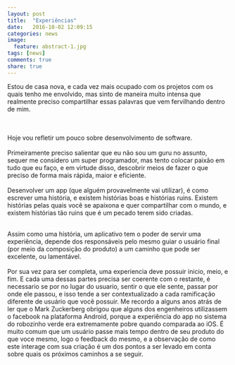 ```yaml
---
layout: post
title:  "Experiências"
date:   2016-10-02 12:09:15
categories: news
image:
  feature: abstract-1.jpg
tags: [news]
comments: true
share: true
---
```

Estou de casa nova, e cada vez mais ocupado com os projetos com os quais tenho me envolvido, mas sinto de maneira muito intensa que realmente preciso compartilhar essas palavras que vem fervilhando dentro de mim.<br/>
<br/>
<!-- more -->
<br/>
Hoje vou refletir um pouco sobre desenvolvimento de software.<br/>
<br/>
Primeiramente preciso salientar que eu não sou um guru no assunto, sequer me considero um super programador, mas tento colocar paixão em tudo que eu faço, e em virtude disso, descobrir meios de fazer o que preciso de forma mais rápida, maior e eficiente.<br/>
<br/>
Desenvolver um app (que alguém provavelmente vai utilizar), é como escrever uma história, e existem histórias boas e histórias ruins. Existem histórias pelas quais você se apaixona e quer compartilhar com o mundo, e existem histórias tão ruins que é um pecado terem sido criadas.<br/>

<br/>Assim como uma história, um aplicativo tem o poder de servir uma experiência, depende dos responsáveis pelo mesmo guiar o usuário final (por meio da composição do produto) a um caminho que pode ser excelente, ou lamentável.<br/>
<br/>
Por sua vez para ser completa, uma experiencia deve possuir inicio, meio, e fim. E cada uma dessas partes precisa ser coerente com o restante, é necessario se por no lugar do usuario, sentir o que ele sente, passar por onde ele passou, e isso tende a ser contextualizado a cada ramificação diferente de usuário que você possuir. Me recordo a alguns anos atrás de ler que o Mark Zuckerberg obrigou que alguns dos engenheiros utilizassem o facebook na plataforma Android, porque a experiência do app no sistema do robozinho verde era extremamente pobre quando comparada ao iOS. É muito comum que um usuário passe mais tempo dentro de seu produto do que voce mesmo, logo o feedback do mesmo, e a observação de como este interage com sua criação é um dos pontos a ser levado em conta sobre quais os próximos caminhos a se seguir.